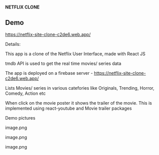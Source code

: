 #### NETFLIX CLONE

## Demo

https://netflix-site-clone-c2de6.web.app/

Details:

This app is a clone of the Netflix User Interface, made with React JS

tmdb API is used to get the real time movies/ series data

The app is deployed on a firebase server - https://netflix-site-clone-c2de6.web.app/

Lists Movies/ series in various catefories like Originals, Trending, Horror, Comedy, Action etc

When click on the movie poster it shows the trailer of the movie. This is implemented using react-youtube and Movie trailer packages

Demo pictures

image.png

image.png

image.png
